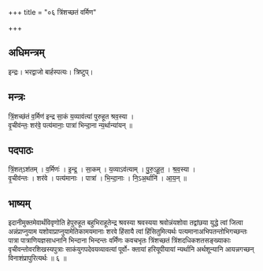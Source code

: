 +++
title = "०६ त्रिंशच्छतं वर्मिण"

+++
## अधिमन्त्रम्
इन्द्रः। भरद्वाजो बार्हस्पत्यः। त्रिष्टुप्।

## मन्त्रः
त्रिं॒शच्छ॑तं व॒र्मिण॑ इन्द्र सा॒कं य॒व्याव॑त्यां पुरुहूत श्रव॒स्या ।  
वृ॒चीव॑न्तः॒ शर॑वे॒ पत्य॑मानाः॒ पात्रा॑ भिन्दा॒ना न्य॒र्थान्या॑यन् ॥

## पदपाठः
त्रिं॒शत्ऽश॑तम् । व॒र्मिणः॑ । इ॒न्द्र॒ । सा॒कम् । य॒व्याऽव॑त्याम् । पु॒रु॒ऽहू॒त॒ । श्र॒व॒स्या ।  
वृ॒चीव॑न्तः । शर॑वे । पत्य॑मानाः । पात्रा॑ । भि॒न्दा॒नाः । नि॒ऽअ॒र्थानि॑ । आ॒य॒न् ॥

## भाष्यम्
इदानीमुक्तमेवार्थंविवृणोति हेपुरुहूत बहुभिराहूतेन्द्र श्रवस्या श्रवस्यया श्रवोन्नंयशोवा तद्वांछया युद्धे त्वां जित्वा अन्नंप्राप्नुयाम यशोवाप्राप्नुयामेतिकामयमानाः शरवे हिंसायै त्वां हिंसितुमित्यर्थः पत्यमानाअभिपतन्तोभिगच्छन्तः पात्रा पात्राणियज्ञसाधनानि भिन्दाना भिन्दन्तः वर्मिंणः कवचभृतः त्रिंशच्छतं त्रिंशदधिकशतसङ्ख्याकाः वृचीवन्तोवरशिखस्यपुत्राः साकंयुगपदेवयव्यावत्यां पूर्वो- क्तायां हरियूपीयायां न्यर्थानि अर्थशून्यानि आयन्नगच्छन् विनाशंप्रापुरित्यर्थः ॥ ६ ॥